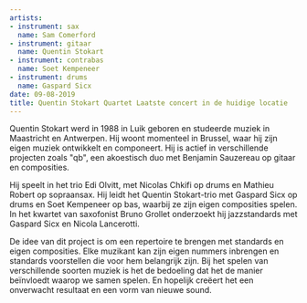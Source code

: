```yaml
---
artists:
- instrument: sax
  name: Sam Comerford
- instrument: gitaar
  name: Quentin Stokart
- instrument: contrabas
  name: Soet Kempeneer
- instrument: drums
  name: Gaspard Sicx
date: 09-08-2019
title: Quentin Stokart Quartet Laatste concert in de huidige locatie
---
```

Quentin Stokart werd in 1988 in Luik geboren en studeerde muziek in Maastricht 
en Antwerpen. Hij woont momenteel in Brussel, waar hij zijn eigen muziek ontwikkelt 
en componeert. Hij is actief in verschillende projecten zoals "qb", een akoestisch 
duo met Benjamin Sauzereau op gitaar en composities. 

Hij speelt in het trio Edi Olvitt, met Nicolas Chkifi op drums en Mathieu Robert op 
sopraansax. Hij leidt het Quentin Stokart-trio met Gaspard Sicx op drums en Soet Kempeneer op 
bas, waarbij ze zijn eigen composities spelen. In het kwartet van saxofonist Bruno Grollet 
onderzoekt hij jazzstandards met Gaspard Sicx en Nicola Lancerotti. 

De idee van dit project is om een ​​repertoire te brengen met standards en eigen composities. Elke 
muzikant kan zijn eigen nummers inbrengen en standards voorstellen die voor hem belangrijk zijn.
Bij het spelen van verschillende soorten muziek is het de bedoeling dat het de manier beïnvloedt 
waarop we samen spelen. En hopelijk creëert het een onverwacht resultaat en een vorm van nieuwe sound.